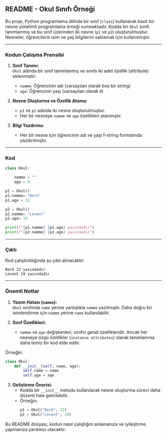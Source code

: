 ## README - Okul Sınıfı Örneği  

Bu proje, Python programlama dilinde bir sınıf (`class`) kullanarak basit bir nesne yönelimli programlama örneği sunmaktadır. Kodda bir `Okul` sınıfı tanımlanmış ve bu sınıf üzerinden iki nesne (`p1` ve `p2`) oluşturulmuştur. Nesneler, öğrencilerin isim ve yaş bilgilerini saklamak için kullanılmıştır.

---

### Kodun Çalışma Prensibi  

1. **Sınıf Tanımı:**  
   `Okul` adında bir sınıf tanımlanmış ve sınıfa iki adet özellik (attribute) eklenmiştir:  
   - `namme`: Öğrencinin adı (varsayılan olarak boş bir string)  
   - `age`: Öğrencinin yaşı (varsayılan olarak `0`)  

2. **Nesne Oluşturma ve Özellik Atama:**  
   - `p1` ve `p2` adında iki nesne oluşturulmuştur.  
   - Her bir nesneye `namme` ve `age` özellikleri atanmıştır.  

3. **Bilgi Yazdırma:**  
   - Her bir nesne için öğrencinin adı ve yaşı f-string formatında yazdırılmıştır.  

---

### Kod

```python
class Okul:

    namme = ""
    age = 0

p1 = Okul()
p1.namme= "Berk"
p1.age = 22

p2 = Okul()
p2.namme= "Levent"
p2.age= 19

print(f"{p1.namme} {p1.age} yasindadir")
print(f"{p2.namme} {p2.age} yasindadir")
```

---

### Çıktı  

Kod çalıştırıldığında şu çıktı alınacaktır:  

```
Berk 22 yasindadir
Levent 19 yasindadir
```

---

### Önemli Notlar  

1. **Yazım Hatası (`namme`):**  
   `Okul` sınıfında `name` yerine yanlışlıkla `namme` yazılmıştır. Daha doğru bir isimlendirme için `namme` yerine `name` kullanılabilir.  

2. **Sınıf Özellikleri:**  
   - `namme` ve `age` değişkenleri, sınıfın genel özellikleridir. Ancak her nesneye özgü özellikler (`instance attributes`) olarak tanımlanırsa daha temiz bir kod elde edilir.  

Örneğin:  
```python
class Okul:
    def __init__(self, name, age):
        self.name = name
        self.age = age
```

3. **Geliştirme Önerisi:**  
   - Kodda bir `__init__` metodu kullanılarak nesne oluşturma süreci daha düzenli hale getirilebilir.  
   - Örneğin:  
     ```python
     p1 = Okul("Berk", 22)
     p2 = Okul("Levent", 19)
     ```  

Bu README dosyası, kodun nasıl çalıştığını anlamanıza ve iyileştirme yapmanıza yardımcı olacaktır. 

